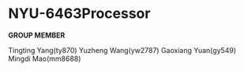 # NYU-6463Processor

**GROUP MEMBER**

Tingting Yang(ty870)
Yuzheng Wang(yw2787) 
Gaoxiang Yuan(gy549)
Mingdi Mao(mm8688)